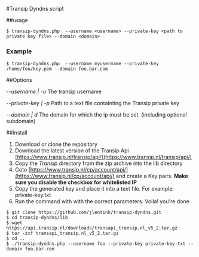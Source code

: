 #Transip Dyndns script

##usage

```
$ transip-dyndns.php  --username <username> --private-key <path to private key file> --domain <domain>
```

### Example

```
$ transip-dyndns.php  --username myusername --private-key /home/foo/key.pem --domain foo.bar.com
```


##Options

*--username | -u* The transip username

*--private-key | -p* Path to a text file containting the Transip private key

*--domain | d* The domain for which the ip must be set. (including optional subdomain)

##install

1. Download or clone the repository 
2. Download the latest version of the Transip Api [https://www.transip.nl/transip/api/](https://www.transip.nl/transip/api/)
3. Copy the *Transip* directory from the zip archive into the lib directory
4. Goto [https://www.transip.nl/cp/account/api/](https://www.transip.nl/cp/account/api/) and create a Key pairs. **Make sure you disable the checkbox for whitelisted IP**
5. Copy the generated key and place it into a text file. For example: private-key.txt
6. Run the command with with the correct parameters. Voila! you're done.

```
$ git clone https://github.com/jlentink/transip-dyndns.git
$ cd transip-dyndns/lib
$ wget https://api.transip.nl/downloads/transapi_transip.nl_v5_2.tar.gz
$ tar -zxf transapi_transip.nl_v5_2.tar.gz
$ cd ..
$ ./transip-dyndns.php --username foo --private-key private-key.txt --domain foo.bar.com

```



